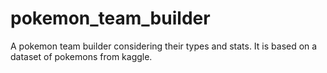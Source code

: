# pokemon_team_builder
A pokemon team builder considering their types and stats. It is based on a dataset of pokemons from kaggle.

